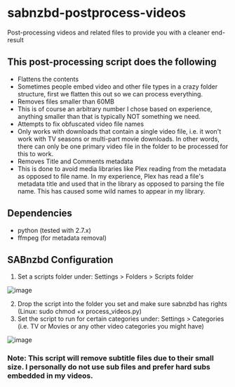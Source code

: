 # sabnzbd-postprocess-videos
Post-processing videos and related files to provide you with a cleaner end-result

## This post-processing script does the following
* Flattens the contents
 * Sometimes people embed video and other file types in a crazy folder structure, first we flatten this out so we can process everything.
* Removes files smaller than 60MB
 * This is of course an arbitrary number I chose based on experience, anything smaller than that is typically NOT something we need.
* Attempts to fix obfuscated video file names 
 * Only works with downloads that contain a single video file, i.e. it won't work with TV seasons or multi-part movie downloads. In other words, there can only be one primary video file in the folder to be processed for this to work.
* Removes Title and Comments metadata
 * This is done to avoid media libraries like Plex reading from the metadata as opposed to file name. In my experience, Plex has read a file's metadata title and used that in the library as opposed to parsing the file name. This has caused some wild names to appear in my library.

## Dependencies
* python (tested with 2.7.x)
* ffmpeg (for metadata removal)

## SABnzbd Configuration
1. Set a scripts folder under: Settings > Folders > Scripts folder

![image](https://cloud.githubusercontent.com/assets/4528753/23218188/36b603e8-f8e1-11e6-9d47-2a148701954f.png)

2. Drop the script into the folder you set and make sure sabnzbd has rights (Linux: sudo chmod +x process_videos.py)
3. Set the script to run for certain categories under: Settings > Categories (i.e. TV or Movies or any other video categories you might have)

![image](https://cloud.githubusercontent.com/assets/4528753/23218265/6fe5a5d8-f8e1-11e6-8f75-8b9567343287.png)

### Note: This script will remove subtitle files due to their small size. I personally do not use sub files and prefer hard subs embedded in my videos.
